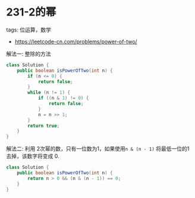 # 231-2的幂

tags: 位运算，数学
- https://leetcode-cn.com/problems/power-of-two/

解法一: 整除的方法

```java
class Solution {
    public boolean isPowerOfTwo(int n) {
        if (n <= 0) {
            return false;
        }
        while (n != 1) {
            if ((n & 1) != 0) {
                return false;
            }
            n = n >> 1;
        }
        return true;
    }
}
```

解法二: 利用 2次幂的数，只有一位数为1，如果使用`n & (n - 1)` 将最低一位的1去掉，该数字将变成 0.

```java
class Solution {
    public boolean isPowerOfTwo(int n) {
        return n > 0 && (n & (n - 1)) == 0;
    }
}
```